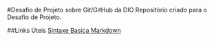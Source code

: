 #Desafio de Projeto sobre Git/GitHub da DIO
Repositório criado para o Desafio de Projeto.

##Links Úteis
[Sintaxe Basica Markdown](https://www.markdownguide.org/basic-syntax/)
